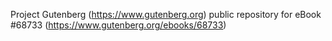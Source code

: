 Project Gutenberg (https://www.gutenberg.org) public repository for
eBook #68733 (https://www.gutenberg.org/ebooks/68733)

